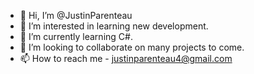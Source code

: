 - 👋 Hi, I’m @JustinParenteau
- 👀 I’m interested in learning new development.
- 🌱 I’m currently learning C#.
- 💞️ I’m looking to collaborate on many projects to come.
- 📫 How to reach me - justinparenteau4@gmail.com

<!---
JustinParenteau/JustinParenteau is a ✨ special ✨ repository because its `README.md` (this file) appears on your GitHub profile.
You can click the Preview link to take a look at your changes.
--->
